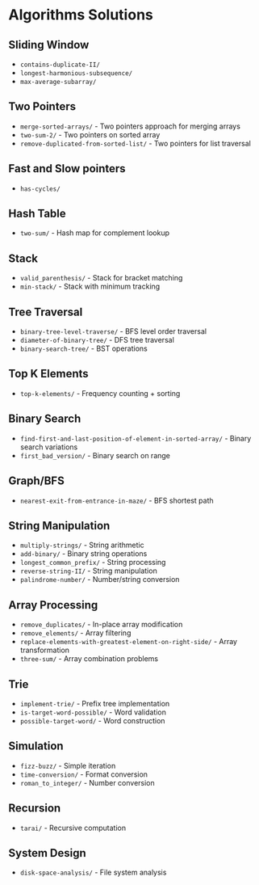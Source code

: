 # Algorithms Solutions

## Sliding Window
- `contains-duplicate-II/` 
- `longest-harmonious-subsequence/`
- `max-average-subarray/`

## Two Pointers
- `merge-sorted-arrays/` - Two pointers approach for merging arrays
- `two-sum-2/` - Two pointers on sorted array
- `remove-duplicated-from-sorted-list/` - Two pointers for list traversal

## Fast and Slow pointers
- `has-cycles/`

## Hash Table
- `two-sum/` - Hash map for complement lookup

## Stack
- `valid_parenthesis/` - Stack for bracket matching
- `min-stack/` - Stack with minimum tracking

## Tree Traversal
- `binary-tree-level-traverse/` - BFS level order traversal
- `diameter-of-binary-tree/` - DFS tree traversal
- `binary-search-tree/` - BST operations

## Top K Elements
- `top-k-elements/` - Frequency counting + sorting

## Binary Search
- `find-first-and-last-position-of-element-in-sorted-array/` - Binary search variations
- `first_bad_version/` - Binary search on range

## Graph/BFS
- `nearest-exit-from-entrance-in-maze/` - BFS shortest path

## String Manipulation
- `multiply-strings/` - String arithmetic
- `add-binary/` - Binary string operations
- `longest_common_prefix/` - String processing
- `reverse-string-II/` - String manipulation
- `palindrome-number/` - Number/string conversion

## Array Processing
- `remove_duplicates/` - In-place array modification
- `remove_elements/` - Array filtering
- `replace-elements-with-greatest-element-on-right-side/` - Array transformation
- `three-sum/` - Array combination problems

## Trie
- `implement-trie/` - Prefix tree implementation
- `is-target-word-possible/` - Word validation
- `possible-target-word/` - Word construction

## Simulation
- `fizz-buzz/` - Simple iteration
- `time-conversion/` - Format conversion
- `roman_to_integer/` - Number conversion

## Recursion
- `tarai/` - Recursive computation

## System Design
- `disk-space-analysis/` - File system analysis
